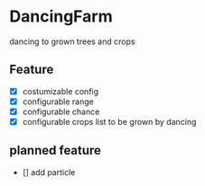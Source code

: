 # DancingFarm
dancing to grown trees and crops

## Feature
* [x] costumizable config
* [x] configurable range 
* [x] configurable chance 
* [x] configurable crops list to be grown by dancing

## planned feature

* [] add particle
